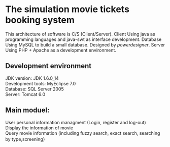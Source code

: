 # The simulation movie tickets booking system
This  architecture of software is C/S (Client/Server).
Client
Using java as programming languages and java-swt as interface development.
Database
Using MySQL to build a small database. Designed by *powerdesigner*.
Server
Using PHP + Apache as a development environment. 
## Development environment
JDK version: JDK 1.6.0_14  
Development tools: MyEclipse 7.0  
Database: SQL Server 2005  
Server: Tomcat 6.0  
## Main moduel:
User personal information managment (Login, register and log-out)  
Display the information of movie  
Query movie information (including fuzzy search, exact search, searching by type,screening）





